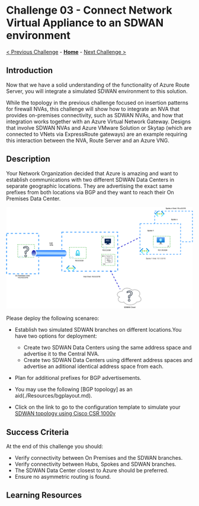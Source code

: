 # Challenge 03 -  Connect Network Virtual Appliance to an SDWAN environment

[< Previous Challenge](./Challenge-02.md) - **[Home](../README.md)** - [Next Challenge >](./Challenge-04.md)

## Introduction
  
Now that we have a solid understanding of the functionality of Azure Route Server, you will integrate a simulated SDWAN environment to this solution.

While the topology in the previous challenge focused on insertion patterns for firewall NVAs, this challenge will show how to integrate an NVA that provides on-premises connectivity, such as SDWAN NVAs, and how that integration works together with an Azure Virtual Network Gateway. Designs that involve SDWAN NVAs and Azure VMware Solution or Skytap (which are connected to VNets via ExpressRoute gateways) are an example requiring this interaction between the NVA, Route Server and an Azure VNG.

## Description

Your Network Organization decided that Azure is amazing and want to establish communications with two different SDWAN Data Centers in separate geographic locations. They are advertising the exact same prefixes from both locations via BGP and they want to reach their On Premises Data Center. 
  
![ARS_SDWAN](/xxx-AzureRouteServer/Student/Resources/media/azurerouteserver-challenge3.png)
  
Please deploy the following scenareo:

- Establish two simulated SDWAN branches on different locations.You have two options for deployment: 
  - Create two SDWAN Data Centers using the same address space and advertise it to the Central NVA.
  - Create two SDWAN Data Centers using different address spaces and advertise an aditional identical address space from each.
  
- Plan for additional prefixes for BGP advertisements.
- You may use the following [BGP topology] as an aid(./Resources/bgplayout.md).
- Click on the link to go to the configuration template to simulate your [SDWAN topology using Cisco CSR 1000v](./Resources/sdwancsr.md)


## Success Criteria

At the end of this challenge you should: 

- Verify connectivity between On Premises and the SDWAN branches.
- Verify connectivity between Hubs, Spokes and SDWAN branches. 
- The SDWAN Data Center closest to Azure should be preferred.
- Ensure no asymmetric routing is found.

## Learning Resources



